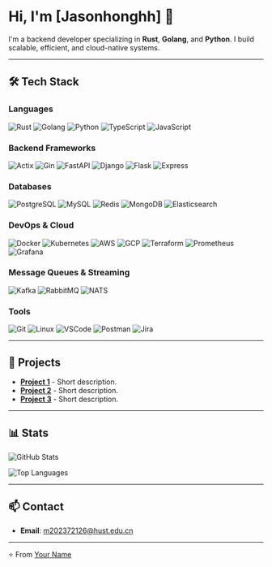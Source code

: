 # Hi, I'm [Jasonhonghh] 👋

I'm a backend developer specializing in **Rust**, **Golang**, and **Python**. I build scalable, efficient, and cloud-native systems.

---

## 🛠️ Tech Stack

### Languages
<img src="https://img.shields.io/badge/Rust-000000?style=flat-square&logo=rust&logoColor=white" alt="Rust" /> <img src="https://img.shields.io/badge/Go-00ADD8?style=flat-square&logo=go&logoColor=white" alt="Golang" /> <img src="https://img.shields.io/badge/Python-3776AB?style=flat-square&logo=python&logoColor=white" alt="Python" /> <img src="https://img.shields.io/badge/TypeScript-3178C6?style=flat-square&logo=typescript&logoColor=white" alt="TypeScript" /> <img src="https://img.shields.io/badge/JavaScript-F7DF1E?style=flat-square&logo=javascript&logoColor=black" alt="JavaScript" />

### Backend Frameworks
<img src="https://img.shields.io/badge/Actix-000000?style=flat-square&logo=actix&logoColor=white" alt="Actix" /> <img src="https://img.shields.io/badge/Gin-00ADD8?style=flat-square&logo=go&logoColor=white" alt="Gin" /> <img src="https://img.shields.io/badge/FastAPI-009688?style=flat-square&logo=fastapi&logoColor=white" alt="FastAPI" /> <img src="https://img.shields.io/badge/Django-092E20?style=flat-square&logo=django&logoColor=white" alt="Django" /> <img src="https://img.shields.io/badge/Flask-000000?style=flat-square&logo=flask&logoColor=white" alt="Flask" /> <img src="https://img.shields.io/badge/Express-000000?style=flat-square&logo=express&logoColor=white" alt="Express" />

### Databases
<img src="https://img.shields.io/badge/PostgreSQL-316192?style=flat-square&logo=postgresql&logoColor=white" alt="PostgreSQL" /> <img src="https://img.shields.io/badge/MySQL-4479A1?style=flat-square&logo=mysql&logoColor=white" alt="MySQL" /> <img src="https://img.shields.io/badge/Redis-DC382D?style=flat-square&logo=redis&logoColor=white" alt="Redis" /> <img src="https://img.shields.io/badge/MongoDB-47A248?style=flat-square&logo=mongodb&logoColor=white" alt="MongoDB" /> <img src="https://img.shields.io/badge/Elasticsearch-005571?style=flat-square&logo=elasticsearch&logoColor=white" alt="Elasticsearch" />

### DevOps & Cloud
<img src="https://img.shields.io/badge/Docker-2496ED?style=flat-square&logo=docker&logoColor=white" alt="Docker" /> <img src="https://img.shields.io/badge/Kubernetes-326CE5?style=flat-square&logo=kubernetes&logoColor=white" alt="Kubernetes" /> <img src="https://img.shields.io/badge/AWS-232F3E?style=flat-square&logo=amazon-aws&logoColor=white" alt="AWS" /> <img src="https://img.shields.io/badge/GCP-4285F4?style=flat-square&logo=google-cloud&logoColor=white" alt="GCP" /> <img src="https://img.shields.io/badge/Terraform-623CE4?style=flat-square&logo=terraform&logoColor=white" alt="Terraform" /> <img src="https://img.shields.io/badge/Prometheus-E6522C?style=flat-square&logo=prometheus&logoColor=white" alt="Prometheus" /> <img src="https://img.shields.io/badge/Grafana-F46800?style=flat-square&logo=grafana&logoColor=white" alt="Grafana" />

### Message Queues & Streaming
<img src="https://img.shields.io/badge/Kafka-231F20?style=flat-square&logo=apache-kafka&logoColor=white" alt="Kafka" /> <img src="https://img.shields.io/badge/RabbitMQ-FF6600?style=flat-square&logo=rabbitmq&logoColor=white" alt="RabbitMQ" /> <img src="https://img.shields.io/badge/NATS-03C887?style=flat-square&logo=nats&logoColor=white" alt="NATS" />

### Tools
<img src="https://img.shields.io/badge/Git-F05032?style=flat-square&logo=git&logoColor=white" alt="Git" /> <img src="https://img.shields.io/badge/Linux-FCC624?style=flat-square&logo=linux&logoColor=black" alt="Linux" /> <img src="https://img.shields.io/badge/VSCode-007ACC?style=flat-square&logo=visual-studio-code&logoColor=white" alt="VSCode" /> <img src="https://img.shields.io/badge/Postman-FF6C37?style=flat-square&logo=postman&logoColor=white" alt="Postman" /> <img src="https://img.shields.io/badge/Jira-0052CC?style=flat-square&logo=jira&logoColor=white" alt="Jira" />

---

## 🚀 Projects

- **[Project 1](https://github.com/yourusername/project1)** - Short description.
- **[Project 2](https://github.com/yourusername/project2)** - Short description.
- **[Project 3](https://github.com/yourusername/project3)** - Short description.

---

## 📊 Stats

![GitHub Stats](https://github-readme-stats.vercel.app/api?username=Jasonhonghh&show_icons=true&theme=default&hide_border=true&count_private=true)

![Top Languages](https://github-readme-stats.vercel.app/api/top-langs/?username=Jasonhonghh&layout=compact&theme=default&hide_border=true)

---

## 📫 Contact

- **Email**: [m202372126@hust.edu.cn](mailto:your.email@example.com)

---

⭐️ From [Your Name](https://github.com/Jasonhonghh)
